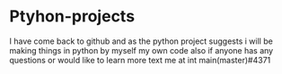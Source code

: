 # Ptyhon-projects
I have come back to github and as the python project suggests i will be making things in python by myself my own code also if anyone has any questions or would like to learn more text me at int main(master)#4371
